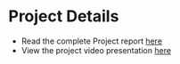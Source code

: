 # Project Details

* Read the complete Project report [here](https://docs.google.com/document/d/1-6qlu3XNkQT7XkazuPjzOuEkMDLxiy3UfEnl5Bef-pM/edit?usp=sharing)
* View the project video presentation [here](https://drive.google.com/file/d/1gcb9FPrV6ZqXAU8m8n28lfnay-v5ou8U/view?usp=share_link)
